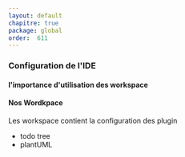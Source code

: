 ```yaml
---
layout: default
chapitre: true
package: global
order:  611
---
```


### Configuration de l'IDE

#### l'importance d'utilisation des workspace 

<!-- TODO rédaction-1 : utilisation des workspace avec vscode -->

#### Nos Wordkpace 

Les workspace contient la configuration des plugin 

- todo tree
- plantUML